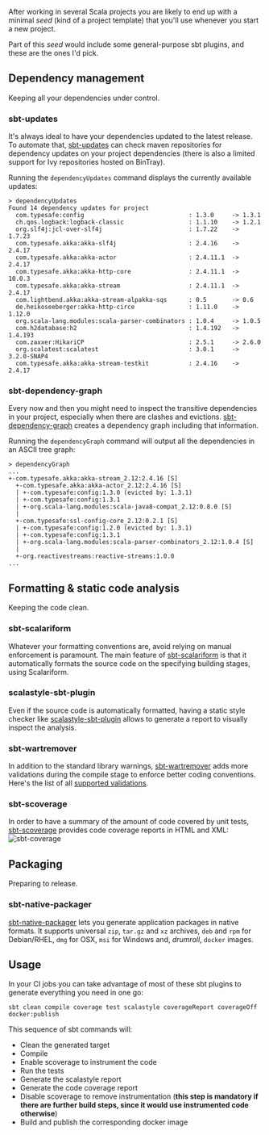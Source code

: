After working in several Scala projects you are likely to end up with a minimal *seed* (kind of a project template) that you'll use whenever you start a new project.

Part of this *seed* would include some general-purpose sbt plugins, and these are the ones I'd pick.

## Dependency management
Keeping all your dependencies under control.

### sbt-updates
It's always ideal to have your dependencies updated to the latest release. To automate that, [sbt-updates](https://github.com/rtimush/sbt-updates) can check maven repositories for dependency updates on your project dependencies (there is also a limited support for Ivy repositories hosted on BinTray).

Running the `dependencyUpdates` command displays the currently available updates:
```
> dependencyUpdates
Found 14 dependency updates for project
  com.typesafe:config                             : 1.3.0     -> 1.3.1
  ch.qos.logback:logback-classic                  : 1.1.10    -> 1.2.1
  org.slf4j:jcl-over-slf4j                        : 1.7.22    -> 1.7.23
  com.typesafe.akka:akka-slf4j                    : 2.4.16    -> 2.4.17
  com.typesafe.akka:akka-actor                    : 2.4.11.1  -> 2.4.17
  com.typesafe.akka:akka-http-core                : 2.4.11.1  -> 10.0.3
  com.typesafe.akka:akka-stream                   : 2.4.11.1  -> 2.4.17
  com.lightbend.akka:akka-stream-alpakka-sqs      : 0.5       -> 0.6
  de.heikoseeberger:akka-http-circe               : 1.11.0    -> 1.12.0
  org.scala-lang.modules:scala-parser-combinators : 1.0.4     -> 1.0.5
  com.h2database:h2                               : 1.4.192   -> 1.4.193
  com.zaxxer:HikariCP                             : 2.5.1     -> 2.6.0
  org.scalatest:scalatest                         : 3.0.1     -> 3.2.0-SNAP4
  com.typesafe.akka:akka-stream-testkit           : 2.4.16    -> 2.4.17
```

### sbt-dependency-graph
Every now and then you might need to inspect the transitive dependencies in your project, especially when there are clashes and evictions. [sbt-dependency-graph](https://github.com/jrudolph/sbt-dependency-graph) creates a dependency graph including that information.

Running the `dependencyGraph` command will output all the dependencies in an ASCII tree graph:
```
> dependencyGraph
...
+-com.typesafe.akka:akka-stream_2.12:2.4.16 [S]
  +-com.typesafe.akka:akka-actor_2.12:2.4.16 [S]
  | +-com.typesafe:config:1.3.0 (evicted by: 1.3.1)
  | +-com.typesafe:config:1.3.1
  | +-org.scala-lang.modules:scala-java8-compat_2.12:0.8.0 [S]
  |
  +-com.typesafe:ssl-config-core_2.12:0.2.1 [S]
  | +-com.typesafe:config:1.2.0 (evicted by: 1.3.1)
  | +-com.typesafe:config:1.3.1
  | +-org.scala-lang.modules:scala-parser-combinators_2.12:1.0.4 [S]
  |
  +-org.reactivestreams:reactive-streams:1.0.0
...
```

## Formatting & static code analysis
Keeping the code clean.

### sbt-scalariform
Whatever your formatting conventions are, avoid relying on manual enforcement is paramount. The main feature of [sbt-scalariform](https://github.com/sbt/sbt-scalariform) is that it automatically formats the source code on the specifying building stages, using Scalariform.

### scalastyle-sbt-plugin
Even if the source code is automatically formatted, having a static style checker like [scalastyle-sbt-plugin](https://github.com/scalastyle/scalastyle-sbt-plugin) allows to generate a report to visually inspect the analysis.

### sbt-wartremover
In addition to the standard library warnings, [sbt-wartremover](https://github.com/wartremover/wartremover) adds more validations during the compile stage to enforce better coding conventions. Here's the list of all [supported validations](http://www.wartremover.org/doc/warts.html).

### sbt-scoverage
In order to have a summary of the amount of code covered by unit tests, [sbt-scoverage](https://github.com/scoverage/sbt-scoverage) provides code coverage reports in HTML and XML:
![sbt-coverage](https://raw.githubusercontent.com/scoverage/scalac-scoverage-plugin/master/misc/screenshot2.png)

## Packaging
Preparing to release.

### sbt-native-packager
[sbt-native-packager](https://github.com/sbt/sbt-native-packager) lets you generate application packages in native formats. It supports universal `zip`, `tar.gz` and `xz` archives, `deb` and `rpm` for Debian/RHEL, `dmg` for OSX, `msi` for Windows and, *drumroll*, `docker` images.

## Usage
In your CI jobs you can take advantage of most of these sbt plugins to generate everything you need in one go:
```
sbt clean compile coverage test scalastyle coverageReport coverageOff docker:publish
```
This sequence of sbt commands will:
* Clean the generated target
* Compile
* Enable scoverage to instrument the code
* Run the tests
* Generate the scalastyle report
* Generate the code coverage report
* Disable scoverage to remove instrumentation (**this step is mandatory if there are further build steps, since it would use instrumented code otherwise**)
* Build and publish the corresponding docker image
